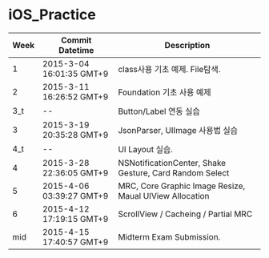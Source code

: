 # iOS_Practice

| Week | Commit Datetime          | Description                                             |
|------|--------------------------|---------------------------------------------------------|
|  1   | 2015-3-04 16:01:35 GMT+9 | class사용 기초 예제. File탐색.                          |
|  2   | 2015-3-11 16:26:52 GMT+9 | Foundation 기초 사용 예제                               |
| 3_t  | --                       | Button/Label 연동 실습                                  |
|  3   | 2015-3-19 20:35:28 GMT+9 | JsonParser, UIImage 사용법 실습                         |
| 4_t  | --                       | UI Layout 실습.                                         |
|  4   | 2015-3-28 22:36:05 GMT+9 | NSNotificationCenter, Shake Gesture, Card Random Select |
|  5   | 2015-4-06 03:39:27 GMT+9 | MRC, Core Graphic Image Resize, Maual UIView Allocation |
|  6   | 2015-4-12 17:19:15 GMT+9 | ScrollView / Cacheing / Partial MRC                     |
| mid  | 2015-4-15 17:40:57 GMT+9 | Midterm Exam Submission.                                |
